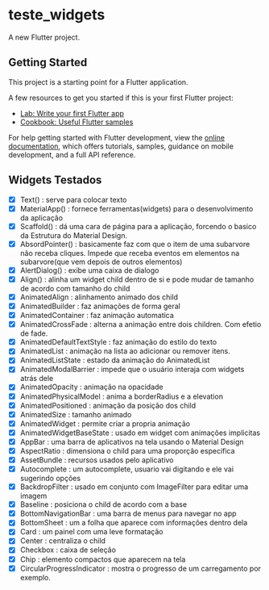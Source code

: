 # teste_widgets

A new Flutter project.

## Getting Started

This project is a starting point for a Flutter application.

A few resources to get you started if this is your first Flutter project:

- [Lab: Write your first Flutter app](https://docs.flutter.dev/get-started/codelab)
- [Cookbook: Useful Flutter samples](https://docs.flutter.dev/cookbook)

For help getting started with Flutter development, view the
[online documentation](https://docs.flutter.dev/), which offers tutorials,
samples, guidance on mobile development, and a full API reference.

## Widgets Testados

- [x] Text() : serve para colocar texto
- [x] MaterialApp() : fornece ferramentas(widgets) para o desenvolvimento da aplicação
- [x] Scaffold() : dá uma cara de página para a aplicação, forcendo o basico da Estrutura do Material Design.
- [x] AbsordPointer() : basicamente faz com que o item de uma subarvore não receba cliques. Impede que receba eventos em elementos na subarvore(que vem depois de outros elementos)
- [x] AlertDialog() : exibe uma caixa de dialogo
- [x] Align() : alinha um widget child dentro de si e pode mudar de tamanho de acordo com tamanho do child
- [x] AnimatedAlign : alinhamento animado dos child
- [x] AnimatedBuilder : faz animações de forma geral
- [x] AnimatedContainer : faz animação automatica
- [x] AnimatedCrossFade : alterna a animação entre dois children. Com efetio de fade.
- [x] AnimatedDefaultTextStyle : faz animação do estilo do texto
- [x] AnimatedList : animação na lista ao adicionar ou remover itens.
- [x] AnimatedListState : estado da animação do AnimatedList
- [x] AnimatedModalBarrier : impede que o usuário interaja com widgets atrás dele
- [x] AnimatedOpacity : animação na opacidade
- [x] AnimatedPhysicalModel : anima a borderRadius e a elevation
- [x] AnimatedPositioned : animação da posição dos child
- [x] AnimatedSize : tamanho animado
- [x] AnimatedWidget :  permite criar a propria animação
- [x] AnimatedWidgetBaseState : usado em widget com animações implicitas
- [x] AppBar : uma barra de aplicativos na tela usando o Material Design
- [x] AspectRatio : dimensiona o child para uma proporção especifica
- [x] AssetBundle : recursos usados pelo aplicativo
- [x] Autocomplete : um autocomplete, usuario vai digitando e ele vai sugerindo opções
- [x] BackdropFilter : usado em conjunto com ImageFilter para editar uma imagem
- [x] Baseline : posiciona o child de acordo com a base
- [x] BottomNavigationBar : uma barra de menus para navegar no app
- [x] BottomSheet : um a folha que aparece com informações dentro dela
- [x] Card : um painel com uma leve formatação
- [x] Center : centraliza o child
- [x] Checkbox : caixa de seleção
- [x] Chip : elemento compactos que aparecem na tela
- [x] CircularProgressIndicator : mostra o progresso de um carregamento por exemplo.